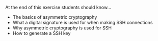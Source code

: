 At the end of this exercise students should know...

 - The basics of asymmetric cryptography
 - What a digital signature is used for when making SSH connections
 - Why asymmetric cryptography is used for SSH
 - How to generate a SSH key
